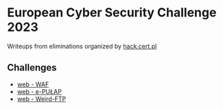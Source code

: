 # European Cyber Security Challenge 2023
Writeups from eliminations organized by [hack.cert.pl](https://hack.cert.pl/)

## Challenges
- [web - WAF](https://github.com/wblazej/hack.cert.2023/tree/main/web%20-%20WAF)
- [web - e-PUŁAP](https://github.com/wblazej/hack.cert.2023/tree/main/web%20-%20e-PU%C5%81AP)
- [web - Weird-FTP](https://github.com/wblazej/hack.cert.2023/tree/main/web%20-%20Weird-FTP)
